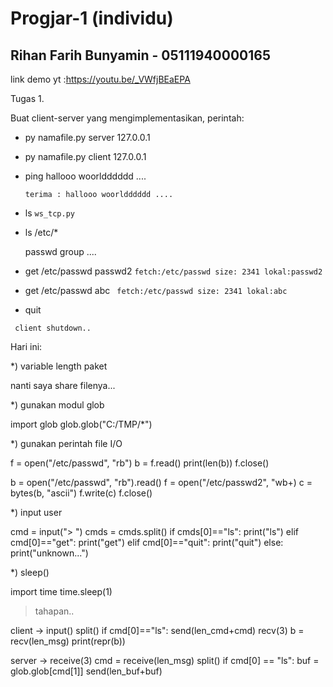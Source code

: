 # Progjar-1 (individu)
## Rihan Farih Bunyamin - 05111940000165
link demo yt :https://youtu.be/_VWfjBEaEPA

Tugas 1.

Buat client-server yang mengimplementasikan, perintah:

* py namafile.py server 127.0.0.1
* py namafile.py client 127.0.0.1

* ping hallooo woorldddddd ....

  ```terima : hallooo woorldddddd ....```

* ls
  ```ws_tcp.py```

* ls /etc/*

 
  passwd
  group
  .... 
  

* get /etc/passwd passwd2
  ```fetch:/etc/passwd size: 2341 lokal:passwd2```

* get /etc/passwd abc
 ``` fetch:/etc/passwd size: 2341 lokal:abc```
* quit
 ``` server shutdown..
  client shutdown..
```
Hari ini:

*) variable length paket 
 
nanti saya share filenya...

*) gunakan modul glob

import glob
glob.glob("C:/TMP/*")

*) gunakan perintah file I/O

f = open("/etc/passwd", "rb")
b = f.read()
print(len(b))
f.close()

b = open("/etc/passwd", "rb").read()
f = open("/etc/passwd2", "wb+)
c = bytes(b, "ascii")
f.write(c)
f.close()

*) input user

cmd = input("> ")
cmds = cmds.split()
if cmds[0]=="ls":
    print("ls")
elif cmd[0]=="get":
    print("get")
elif cmd[0]=="quit":
    print("quit")
else:
    print("unknown...")

*) sleep()

import time
time.sleep(1)


> tahapan..

client -> input()
split()
if cmd[0]=="ls":
   send(len_cmd+cmd)
   recv(3)
   b = recv(len_msg)
   print(repr(b))


server ->
   receive(3)
   cmd = receive(len_msg)
   split()
   if cmd[0] == "ls":
       buf = glob.glob[cmd[1]]
       send(len_buf+buf)
   

